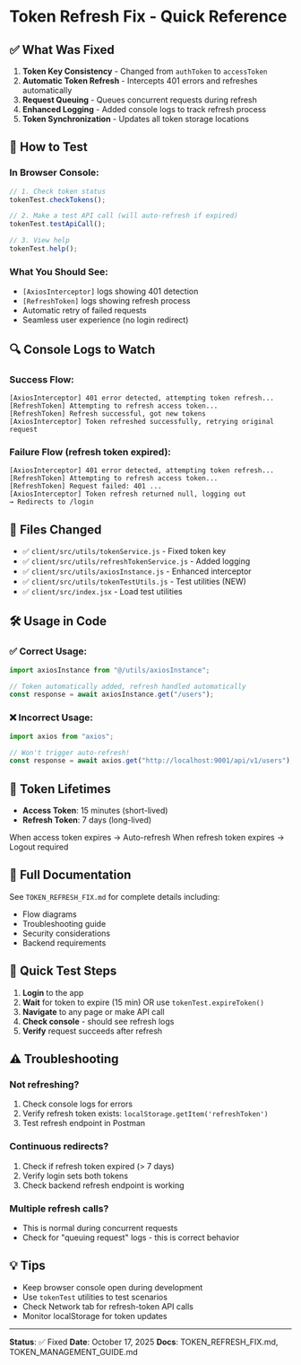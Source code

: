 # Token Refresh Fix - Quick Reference

## ✅ What Was Fixed

1. **Token Key Consistency** - Changed from `authToken` to `accessToken`
2. **Automatic Token Refresh** - Intercepts 401 errors and refreshes automatically
3. **Request Queuing** - Queues concurrent requests during refresh
4. **Enhanced Logging** - Added console logs to track refresh process
5. **Token Synchronization** - Updates all token storage locations

## 🚀 How to Test

### In Browser Console:

```javascript
// 1. Check token status
tokenTest.checkTokens();

// 2. Make a test API call (will auto-refresh if expired)
tokenTest.testApiCall();

// 3. View help
tokenTest.help();
```

### What You Should See:

- `[AxiosInterceptor]` logs showing 401 detection
- `[RefreshToken]` logs showing refresh process
- Automatic retry of failed requests
- Seamless user experience (no login redirect)

## 🔍 Console Logs to Watch

### Success Flow:

```
[AxiosInterceptor] 401 error detected, attempting token refresh...
[RefreshToken] Attempting to refresh access token...
[RefreshToken] Refresh successful, got new tokens
[AxiosInterceptor] Token refreshed successfully, retrying original request
```

### Failure Flow (refresh token expired):

```
[AxiosInterceptor] 401 error detected, attempting token refresh...
[RefreshToken] Attempting to refresh access token...
[RefreshToken] Request failed: 401 ...
[AxiosInterceptor] Token refresh returned null, logging out
→ Redirects to /login
```

## 📝 Files Changed

- ✅ `client/src/utils/tokenService.js` - Fixed token key
- ✅ `client/src/utils/refreshTokenService.js` - Added logging
- ✅ `client/src/utils/axiosInstance.js` - Enhanced interceptor
- ✅ `client/src/utils/tokenTestUtils.js` - Test utilities (NEW)
- ✅ `client/src/index.jsx` - Load test utilities

## 🛠️ Usage in Code

### ✅ Correct Usage:

```javascript
import axiosInstance from "@/utils/axiosInstance";

// Token automatically added, refresh handled automatically
const response = await axiosInstance.get("/users");
```

### ❌ Incorrect Usage:

```javascript
import axios from "axios";

// Won't trigger auto-refresh!
const response = await axios.get("http://localhost:9001/api/v1/users");
```

## 🔐 Token Lifetimes

- **Access Token**: 15 minutes (short-lived)
- **Refresh Token**: 7 days (long-lived)

When access token expires → Auto-refresh
When refresh token expires → Logout required

## 📖 Full Documentation

See `TOKEN_REFRESH_FIX.md` for complete details including:

- Flow diagrams
- Troubleshooting guide
- Security considerations
- Backend requirements

## 🧪 Quick Test Steps

1. **Login** to the app
2. **Wait** for token to expire (15 min) OR use `tokenTest.expireToken()`
3. **Navigate** to any page or make API call
4. **Check console** - should see refresh logs
5. **Verify** request succeeds after refresh

## ⚠️ Troubleshooting

### Not refreshing?

1. Check console logs for errors
2. Verify refresh token exists: `localStorage.getItem('refreshToken')`
3. Test refresh endpoint in Postman

### Continuous redirects?

1. Check if refresh token expired (> 7 days)
2. Verify login sets both tokens
3. Check backend refresh endpoint is working

### Multiple refresh calls?

- This is normal during concurrent requests
- Check for "queuing request" logs - this is correct behavior

## 💡 Tips

- Keep browser console open during development
- Use `tokenTest` utilities to test scenarios
- Check Network tab for refresh-token API calls
- Monitor localStorage for token updates

---

**Status**: ✅ Fixed
**Date**: October 17, 2025
**Docs**: TOKEN_REFRESH_FIX.md, TOKEN_MANAGEMENT_GUIDE.md
